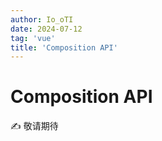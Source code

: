 ```yaml
---
author: Io_oTI
date: 2024-07-12
tag: 'vue'
title: 'Composition API'
---
```


# Composition API

✍ 敬请期待
